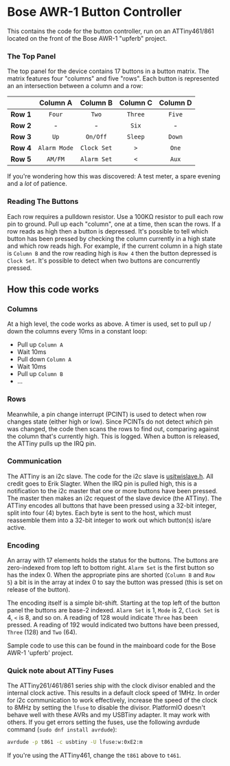 # Bose AWR-1 Button Controller

This contains the code for the button controller, run on an ATTiny461/861 located on the front of the Bose AWR-1 "upferb" project.

### The Top Panel
The top panel for the device contains 17 buttons in a button matrix. The matrix features four "columns" and five "rows". Each button is represented an an intersection between a column and a row:
  
| |Column A|Column B|Column C|Column D|
|:-|:----:|:----:|:----:|:----:|
|__Row 1__|`Four`|`Two`|`Three`|`Five`|
|__Row 2__|-|-|`Six`|-|
|__Row 3__|`Up`|`On/Off`|`Sleep`|`Down`|
|__Row 4__|`Alarm Mode`|`Clock Set`|`>`|`One`|
|__Row 5__|`AM/FM`|`Alarm Set`|`<`|`Aux`|

If you're wondering how this was discovered: A test meter, a spare evening and a *lot* of patience.

### Reading The Buttons
Each row requires a pulldown resistor. Use a 100KΩ resistor to pull each row pin to ground.
Pull up each "column", one at a time, then scan the rows. If a row reads as high then a button is depressed. It's possible to tell which button has been pressed by checking the column currently in a high state and which row reads high. For example, if the current column in a high state is `Column B` and the row reading high is `Row 4` then the button depressed is `Clock Set`. It's possible to detect when two buttons are concurrently pressed.

## How this code works
### Columns
At a high level, the code works as above. A timer is used, set to pull up / down the columns every 10ms in a constant loop:
* Pull up `Column A`
* Wait 10ms
* Pull down `Column A`
* Wait 10ms
* Pull up `Column B`
* ...

### Rows
Meanwhile, a pin change interrupt (PCINT) is used to detect when row changes state (either high or low). Since PCINTs do not detect _which_ pin was changed, the code then scans the rows to find out, comparing against the column that's currently high. This is logged. When a button is released, the ATTiny pulls up the IRQ pin.

### Communication
The ATTiny is an i2c slave. The code for the i2c slave is [usitwislave.h](https://github.com/eriksl/usitwislave). All credit goes to Erik Slagter. When the IRQ pin is pulled high, this is a notification to the i2c master that one or more buttons have been pressed. The master then makes an i2c request of the slave device (the ATTiny). The ATTiny encodes all buttons that have been pressed using a 32-bit integer, split into four (4) bytes. Each byte is sent to the host, which must reassemble them into a 32-bit integer to work out which button(s) is/are active.

### Encoding
An array with 17 elements holds the status for the buttons. The buttons are zero-indexed from top left to bottom right. `Alarm Set` is the first button so has the index 0. When the appropriate pins are shorted (`Column B` and `Row  5`) a bit is in the array at index 0 to say the button was pressed (this is set on release of the button).

The encoding itself is a simple bit-shift. Starting at the top left of the button panel the buttons are base-2 indexed. `Alarm Set` is 1, `Mode` is 2, `Clock Set` is 4, `<` is 8, and so on. A reading of 128 would indicate `Three` has been pressed. A reading of 192 would indicated two buttons have been pressed, `Three` (128) and `Two` (64).

Sample code to use this can be found in the mainboard code for the Bose AWR-1 'upferb' project.

### Quick note about ATTiny Fuses
The ATTiny261/461/861 series ship with the clock divisor enabled and the internal clock active. This results in a default clock speed of 1MHz. In order for i2c communication to work effectively, increase the speed of the clock to 8MHz by setting the `lfuse` to disable the divisor. PlatformIO doesn't behave well with these AVRs and my USBTiny adapter. It may work with others. If you get errors setting the fuses, use the following avrdude command (`sudo dnf install avrdude`):
```bash
avrdude -p t861 -c usbtiny -U lfuse:w:0xE2:m
```
If you're using the ATTiny461, change the `t861` above to `t461`.